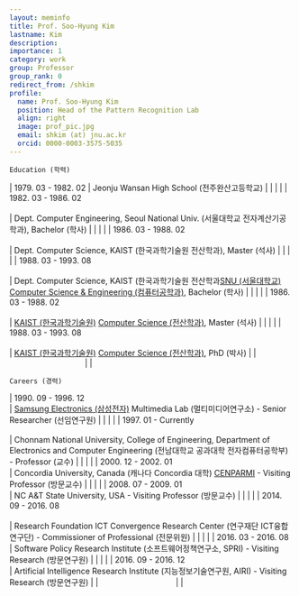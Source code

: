 ```yaml
---
layout: meminfo
title: Prof. Soo-Hyung Kim
lastname: Kim
description:
importance: 1
category: work
group: Professor
group_rank: 0
redirect_from: /shkim
profile:
  name: Prof. Soo-Hyung Kim
  position: Head of the Pattern Recognition Lab
  align: right
  image: prof_pic.jpg
  email: shkim (at) jnu.ac.kr
  orcid: 0000-0003-3575-5035
---
```



    Education (학력)

| 1979. 03 - 1982. 02    | Jeonju Wansan High School (전주완산고등학교) |
| | |
| 1982. 03 - 1986. 02    <br/>  <br/> | Dept. Computer Engineering, Seoul National Univ. (서울대학교 전자계산기공학과), Bachelor (학사) |
| | |
| 1986. 03 - 1988. 02    <br/>  <br/> | Dept. Computer Science, KAIST (한국과학기술원 전산학과), Master (석사) |
| | |
| 1988. 03 - 1993. 08    <br/>  <br/> | Dept. Computer Science, KAIST (한국과학기술원 전산학과[SNU (서울대학교)](http://www.snu.ac.kr)  [Computer Science & Engineering (컴퓨터공학과)](http://wwwcomp.snu.ac.kr), Bachelor (학사) |
| | |
| 1986. 03 - 1988. 02    <br/>  <br/> | [KAIST (한국과학기술원)](http://www.kaist.ac.kr)  [Computer Science (전산학과)](http://cs.kaist.ac.kr), Master (석사) |
| | |
| 1988. 03 - 1993. 08    <br/>  <br/> | [KAIST (한국과학기술원)](http://www.kaist.ac.kr)  [Computer Science (전산학과)](http://cs.kaist.ac.kr), PhD (박사) |
| <img width=130/>       |  |


    Careers (경력)

| 1990. 09 - 1996. 12 <br/>  | [Samsung Electronics (삼성전자)](http://www.samsung.co.kr) Multimedia Lab (멀티미디어연구소) - Senior Researcher (선임연구원) |
| | |
| 1997. 01 - Currently <br/>  <br/>   | Chonnam National University, College of Engineering, Department of Electronics and Computer Engineering (전남대학교 공과대학 전자컴퓨터공학부) - Professor (교수) |
| | |
| 2000. 12 - 2002. 01 <br/>  | Concordia University, Canada (캐나다 Concordia 대학) [CENPARMI](http://www.cenparmi.concordia.ca) - Visiting Professor (방문교수) |
| | |
| 2008. 07 - 2009. 01 <br/> | NC A&T State University, USA - Visiting Professor (방문교수) |
| | |
| 2014. 09 - 2016. 08 <br/>  <br/> | Research Foundation ICT Convergence Research Center (연구재단 ICT융합연구단) - Commissioner of Professional (전문위원) |
| | |
| 2016. 03 - 2016. 08 <br/>  | Software Policy Research Institute (소프트웨어정책연구소, SPRI) - Visiting Research (방문연구원) |
| | |
| 2016. 09 - 2016. 12 <br/>  | Artificial Intelligence Research Institute (지능정보기술연구원, AIRI) - Visiting Research (방문연구원) |
| <img width=130/>       |  |
<!--stackedit_data:
eyJoaXN0b3J5IjpbLTE5NzEyNjQxNjVdfQ==
-->